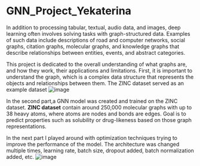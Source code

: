 # GNN_Project_Yekaterina
In addition to processing tabular, textual, audio data, and images, deep learning often involves solving tasks with graph-structured data. Examples of such data include descriptions of road and computer networks, social graphs, citation graphs, molecular graphs, and knowledge graphs that describe relationships between entities, events, and abstract categories. 

This project is dedicated to the overall understanding of what graphs are, and how they work, their applications and limitations.
First, it is important to understand the graph, which is a complex data structure that represents the objects and relationships between them. The ZINC dataset served as an example dataset
![image](https://github.com/user-attachments/assets/f19eeab5-01fb-45bf-b52f-f12ac6c14063)

In the second part,a GNN model was created and trained on the ZINC dataset.
**ZINC dataset** contain around 250,000 molecular graphs with up to 38 heavy atoms, where atoms are nodes and bonds are edges. Goal is to predict properties such as solubility or drug-likeness based on those graph representations.

In the next part I played around with optimization techniques trying to improve the performance of the model. The architecture was changed multiple times, learning rate, batch size, dropout added, batch normalization added, etc.
![image](https://github.com/user-attachments/assets/6b0175f3-92e5-4ac2-8363-5051b1a93adf)
